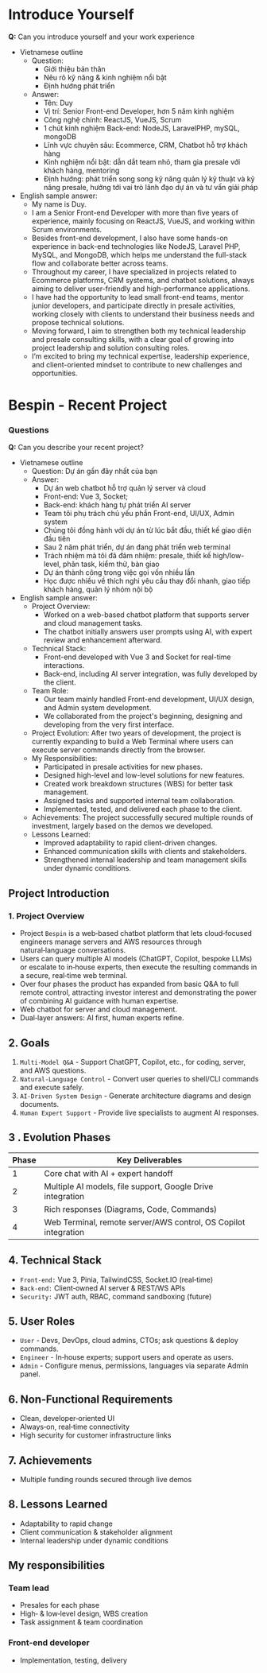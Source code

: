# Introduce Yourself

**Q:** Can you introduce yourself and your work experience

- Vietnamese outline
    - Question:
        - Giới thiệu bản thân
        - Nêu rõ kỹ năng & kinh nghiệm nổi bật
        - Định hướng phát triển
    - Answer:
        - Tên: Duy
        - Vị trí: Senior Front-end Developer, hơn 5 năm kinh nghiệm
        - Công nghệ chính: ReactJS, VueJS, Scrum
        - 1 chút kinh nghiệm Back-end: NodeJS, LaravelPHP, mySQL, mongoDB
        - Lĩnh vực chuyên sâu: Ecommerce, CRM, Chatbot hỗ trợ khách hàng
        - Kinh nghiệm nổi bật: dẫn dắt team nhỏ, tham gia presale với khách hàng, mentoring
        - Định hướng: phát triển song song kỹ năng quản lý kỹ thuật và kỹ năng presale, hướng tới vai trò lãnh đạo dự án và tư vấn giải pháp
- English sample answer:
    - My name is Duy.
    - I am a Senior Front-end Developer with more than five years of experience, mainly focusing on ReactJS, VueJS, and working within Scrum environments.
    - Besides front-end development, I also have some hands-on experience in back-end technologies like NodeJS, Laravel PHP, MySQL, and MongoDB, which helps me understand the full-stack flow and collaborate better across teams.
    - Throughout my career, I have specialized in projects related to Ecommerce platforms, CRM systems, and chatbot solutions, always aiming to deliver user-friendly and high-performance applications.
    - I have had the opportunity to lead small front-end teams, mentor junior developers, and participate directly in presale activities, working closely with clients to understand their business needs and propose technical solutions.
    - Moving forward, I aim to strengthen both my technical leadership and presale consulting skills, with a clear goal of growing into project leadership and solution consulting roles.
    - I’m excited to bring my technical expertise, leadership experience, and client-oriented mindset to contribute to new challenges and opportunities.

# Bespin - Recent Project

### Questions

**Q:** Can you describe your recent project?

- Vietnamese outline
    - Question: Dự án gần đây nhất của bạn
    - Answer:
        - Dự án web chatbot hỗ trợ quản lý server và cloud
        - Front-end: Vue 3, Socket; 
        - Back-end: khách hàng tự phát triển AI server
        - Team tôi phụ trách chủ yếu phần Front-end, UI/UX, Admin system
        - Chúng tôi đồng hành với dự án từ lúc bắt đầu, thiết kế giao diện đầu tiên
        - Sau 2 năm phát triển, dự án đang phát triển web terminal
        - Trách nhiệm mà tôi đã đảm nhiệm: presale, thiết kế high/low-level, phân task, kiểm thử, bàn giao
        - Dự án thành công trong việc gọi vốn nhiều lần
        - Học được nhiều về thích nghi yêu cầu thay đổi nhanh, giao tiếp khách hàng, quản lý nhóm nội bộ
- English sample answer:
    - Project Overview:
        - Worked on a web-based chatbot platform that supports server and cloud management tasks.
        - The chatbot initially answers user prompts using AI, with expert review and enhancement afterward.
    - Technical Stack:
        - Front-end developed with Vue 3 and Socket for real-time interactions.
        - Back-end, including AI server integration, was fully developed by the client.
    - Team Role:
        - Our team mainly handled Front-end development, UI/UX design, and Admin system development.
        - We collaborated from the project's beginning, designing and developing from the very first interface.
    - Project Evolution: After two years of development, the project is currently expanding to build a Web Terminal where users can execute server commands directly from the browser.
    - My Responsibilities:
        - Participated in presale activities for new phases.
        - Designed high-level and low-level solutions for new features.
        - Created work breakdown structures (WBS) for better task management.
        - Assigned tasks and supported internal team collaboration.
        - Implemented, tested, and delivered each phase to the client.
    - Achievements: The project successfully secured multiple rounds of investment, largely based on the demos we developed.
    - Lessons Learned:
        - Improved adaptability to rapid client-driven changes.
        - Enhanced communication skills with clients and stakeholders.
        - Strengthened internal leadership and team management skills under dynamic conditions.

## Project Introduction

### 1. Project Overview

- Project `Bespin` is a web‑based chatbot platform that lets cloud‑focused engineers manage servers and AWS resources through natural‑language conversations.
- Users can query multiple AI models (ChatGPT, Copilot, bespoke LLMs) or escalate to in‑house experts, then execute the resulting commands in a secure, real‑time web terminal.
- Over four phases the product has expanded from basic Q&A to full remote control, attracting investor interest and demonstrating the power of combining AI guidance with human expertise.
- Web chatbot for server and cloud management.
- Dual‑layer answers: AI first, human experts refine.

## 2. Goals

1. `Multi‑Model Q&A` - Support ChatGPT, Copilot, etc., for coding, server, and AWS questions.
2. `Natural‑Language Control` - Convert user queries to shell/CLI commands and execute safely.
3. `AI‑Driven System Design` - Generate architecture diagrams and design documents.
4. `Human Expert Support` - Provide live specialists to augment AI responses.

## 3 . Evolution Phases

| Phase | Key Deliverables                                                |
| ----- | --------------------------------------------------------------- |
| 1     | Core chat with AI + expert handoff                              |
| 2     | Multiple AI models, file support, Google Drive integration      |
| 3     | Rich responses (Diagrams, Code, Commands)                       |
| 4     | Web Terminal, remote server/AWS control, OS Copilot integration |

## 4. Technical Stack

- `Front‑end:` Vue 3, Pinia, TailwindCSS, Socket.IO (real‑time)
- `Back‑end:` Client‑owned AI server & REST/WS APIs
- `Security:` JWT auth, RBAC, command sandboxing (future)

## 5. User Roles

- `User` - Devs, DevOps, cloud admins, CTOs; ask questions & deploy commands.
- `Engineer` - In‑house experts; support users and operate as users.
- `Admin` - Configure menus, permissions, languages via separate Admin panel.

## 6. Non‑Functional Requirements

- Clean, developer‑oriented UI
- Always‑on, real‑time connectivity
- High security for customer infrastructure links

## 7. Achievements

- Multiple funding rounds secured through live demos

## 8. Lessons Learned

- Adaptability to rapid change
- Client communication & stakeholder alignment
- Internal leadership under dynamic conditions

## My responsibilities

### Team lead
- Presales for each phase
- High‑ & low‑level design, WBS creation
- Task assignment & team coordination

### Front-end developer
- Implementation, testing, delivery

